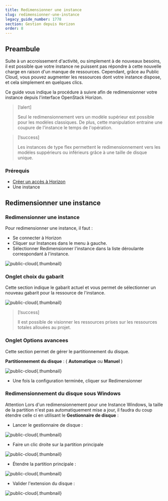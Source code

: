 ```yaml
---
title: Redimensionner une instance
slug: redimensionner-une-instance
legacy_guide_number: 1778
section: Gestion depuis Horizon
order: 8
---
```



## Preambule
Suite à un accroissement d'activité, ou simplement à de nouveaux besoins, il est possible que votre instance ne puissent pas répondre à cette nouvelle charge en raison d'un manque de ressources. Cependant, grâce au Public Cloud, vous pouvez augmenter les ressources dont votre instance dispose, et cela simplement en quelques clics.

Ce guide vous indique la procédure à suivre afin de redimensionner votre instance depuis l'interface OpenStack Horizon.



> [!alert]
>
> Seul le redimensionnement vers un modèle supérieur est possible pour les modèles classiques.
> De plus, cette manipulation entraine une coupure de l'instance le temps de
> l'opération.
> 



> [!success]
>
> Les instances de type flex permettent le redimensionnement vers les modèles suppérieurs ou inférieurs grâce à une taille de disque unique.
> 


### Prérequis
- [Créer un accès à Horizon](../creer-un-acces-a-horizon/)
- Une instance


## Redimensionner une instance

### Redimensionner une instance
Pour redimensionner une instance, il faut :

- Se connecter à Horizon
- Cliquer sur Instances dans le menu à gauche.
- Sélectionner Redimensionner l'instance dans la liste déroulante correspondant à l'instance.


![public-cloud](images/2718.png){.thumbnail}


### Onglet choix du gabarit
Cette section indique le gabarit actuel et vous permet de sélectionner un nouveau gabarit pour la ressource de l'instance.


![public-cloud](images/2717.png){.thumbnail}



> [!success]
>
> Il est possible de visionner les ressources prises sur les ressources totales
> allouées au projet.
> 


### Onglet Options avancees
Cette section permet de gérer le partitionnement du disque.

**Partitionnement du disque**  : ( **Automatique**  ou  **Manuel** )


![public-cloud](images/2652.png){.thumbnail}

- Une fois la configuration terminée, cliquer sur Redimensionner


### Redimensionnement du disque sous Windows
Attention Lors d'un redimensionnement pour une Instance Windows, la taille de la partition n'est pas automatiquement mise a jour, il faudra du coup étendre celle ci en utilisant le  **Gestionnaire de disque**  :

- Lancer le gestionnaire de disque :


![public-cloud](images/2980.png){.thumbnail}

- Faire un clic droite sur la partition principale


![public-cloud](images/2981.png){.thumbnail}

- Étendre la partition principale :


![public-cloud](images/2978.png){.thumbnail}

- Valider l'extension du disque :


![public-cloud](images/2979.png){.thumbnail}
